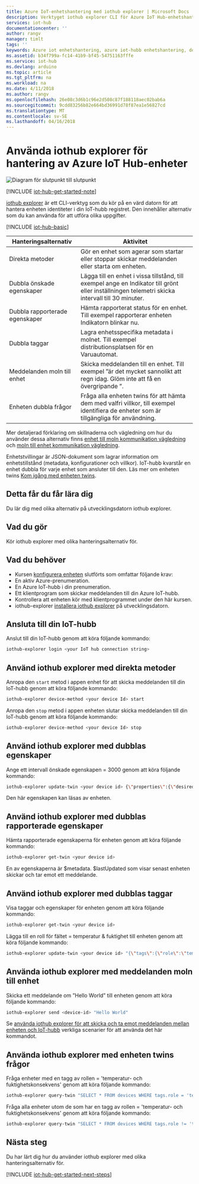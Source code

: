 ```yaml
---
title: Azure IoT-enhetshantering med iothub explorer | Microsoft Docs
description: Verktyget iothub explorer CLI för Azure IoT Hub-enhetshantering med direkta metoder och de två alternativ för egenskaper.
services: iot-hub
documentationcenter: ''
author: rangv
manager: timlt
tags: ''
keywords: Azure iot enhetshantering, azure iot-hubb enhetshantering, device management iot, enhetshantering för iot-hubb
ms.assetid: b34f799a-fc14-41b9-bf45-54751163fffe
ms.service: iot-hub
ms.devlang: arduino
ms.topic: article
ms.tgt_pltfrm: na
ms.workload: na
ms.date: 4/11/2018
ms.author: rangv
ms.openlocfilehash: 26e08c3d6b1c96e2d508c87f188118aec02bab6a
ms.sourcegitcommit: 9cdd83256b82e664bd36991d78f87ea1e56827cd
ms.translationtype: MT
ms.contentlocale: sv-SE
ms.lasthandoff: 04/16/2018
---
```

# <a name="use-iothub-explorer-for-azure-iot-hub-device-management"></a>Använda iothub explorer för hantering av Azure IoT Hub-enheter

![Diagram för slutpunkt till slutpunkt](media/iot-hub-get-started-e2e-diagram/2.png)

[!INCLUDE [iot-hub-get-started-note](../../includes/iot-hub-get-started-note.md)]

[iothub explorer](https://github.com/azure/iothub-explorer) är ett CLI-verktyg som du kör på en värd datorn för att hantera enheten identiteter i din IoT-hubb registret. Den innehåller alternativ som du kan använda för att utföra olika uppgifter.

[!INCLUDE [iot-hub-basic](../../includes/iot-hub-basic-whole.md)]

| Hanteringsalternativ          | Aktivitet                                                                                                                            |
|----------------------------|------------------------------------------------------------------------------------------------------------------------------|
| Direkta metoder             | Gör en enhet som agerar som startar eller stoppar skickar meddelanden eller starta om enheten.                                        |
| Dubbla önskade egenskaper    | Lägga till en enhet i vissa tillstånd, till exempel ange en Indikator till grönt eller inställningen telemetri skicka intervall till 30 minuter.         |
| Dubbla rapporterade egenskaper   | Hämta rapporterat status för en enhet. Till exempel rapporterar enheten Indikatorn blinkar nu.                                    |
| Dubbla taggar                  | Lagra enhetsspecifika metadata i molnet. Till exempel distributionsplatsen för en Varuautomat.                         |
| Meddelanden moln till enhet   | Skicka meddelanden till en enhet. Till exempel ”är det mycket sannolikt att regn idag. Glöm inte att få en övergripande ”.              |
| Enheten dubbla frågor        | Fråga alla enheten twins för att hämta dem med valfri villkor, till exempel identifiera de enheter som är tillgängliga för användning. |

Mer detaljerad förklaring om skillnaderna och vägledning om hur du använder dessa alternativ finns [enhet till moln kommunikation vägledning](iot-hub-devguide-d2c-guidance.md) och [moln till enhet kommunikation vägledning](iot-hub-devguide-c2d-guidance.md).

Enhetstvillingar är JSON-dokument som lagrar information om enhetstillstånd (metadata, konfigurationer och villkor). IoT-hubb kvarstår en enhet dubbla för varje enhet som ansluter till den. Läs mer om enheten twins [Kom igång med enheten twins](iot-hub-node-node-twin-getstarted.md).

## <a name="what-you-learn"></a>Detta får du får lära dig

Du lär dig med olika alternativ på utvecklingsdatorn iothub explorer.

## <a name="what-you-do"></a>Vad du gör

Kör iothub explorer med olika hanteringsalternativ för.

## <a name="what-you-need"></a>Vad du behöver

- Kursen [konfigurera enheten](iot-hub-raspberry-pi-kit-node-get-started.md) slutförts som omfattar följande krav:
- En aktiv Azure-prenumeration.
- En Azure IoT-hubb i din prenumeration.
- Ett klientprogram som skickar meddelanden till din Azure IoT-hubb.
- Kontrollera att enheten kör med klientprogrammet under den här kursen.
- iothub-explorer [installera iothub explorer](https://github.com/azure/iothub-explorer) på utvecklingsdatorn.

## <a name="connect-to-your-iot-hub"></a>Ansluta till din IoT-hubb

Anslut till din IoT-hubb genom att köra följande kommando:

```bash
iothub-explorer login <your IoT hub connection string>
```

## <a name="use-iothub-explorer-with-direct-methods"></a>Använd iothub explorer med direkta metoder

Anropa den `start` metod i appen enhet för att skicka meddelanden till din IoT-hubb genom att köra följande kommando:

```bash
iothub-explorer device-method <your device Id> start
```

Anropa den `stop` metod i appen enheten slutar skicka meddelanden till din IoT-hubb genom att köra följande kommando:

```bash
iothub-explorer device-method <your device Id> stop
```

## <a name="use-iothub-explorer-with-twins-desired-properties"></a>Använd iothub explorer med dubblas egenskaper

Ange ett intervall önskade egenskapen = 3000 genom att köra följande kommando:

```bash
iothub-explorer update-twin <your device id> {\"properties\":{\"desired\":{\"interval\":3000}}}
```

Den här egenskapen kan läsas av enheten.

## <a name="use-iothub-explorer-with-twins-reported-properties"></a>Använd iothub explorer med dubblas rapporterade egenskaper

Hämta rapporterade egenskaperna för enheten genom att köra följande kommando:

```bash
iothub-explorer get-twin <your device id>
```

En av egenskaperna är $metadata. $lastUpdated som visar senast enheten skickar och tar emot ett meddelande.

## <a name="use-iothub-explorer-with-twins-tags"></a>Använd iothub explorer med dubblas taggar

Visa taggar och egenskaper för enheten genom att köra följande kommando:

```bash
iothub-explorer get-twin <your device id>
```

Lägga till en roll för fältet = temperatur & fuktighet till enheten genom att köra följande kommando:

```bash
iothub-explorer update-twin <your device id> "{\"tags\":{\"role\":\"temperature&humidity\"}}"
```

## <a name="use-iothub-explorer-with-cloud-to-device-messages"></a>Använda iothub explorer med meddelanden moln till enhet

Skicka ett meddelande om ”Hello World” till enheten genom att köra följande kommando:

```bash
iothub-explorer send <device-id> "Hello World"
```

Se [använda iothub explorer för att skicka och ta emot meddelanden mellan enheten och IoT-hubb](iot-hub-explorer-cloud-device-messaging.md) verkliga scenarier för att använda det här kommandot.

## <a name="use-iothub-explorer-with-device-twins-queries"></a>Använda iothub explorer med enheten twins frågor

Fråga enheter med en tagg av rollen = 'temperatur- och fuktighetskonsekvens' genom att köra följande kommando:

```bash
iothub-explorer query-twin "SELECT * FROM devices WHERE tags.role = 'temperature&humidity'"
```

Fråga alla enheter utom de som har en tagg av rollen = 'temperatur- och fuktighetskonsekvens' genom att köra följande kommando:

```bash
iothub-explorer query-twin "SELECT * FROM devices WHERE tags.role != 'temperature&humidity'"
```

## <a name="next-steps"></a>Nästa steg

Du har lärt dig hur du använder iothub explorer med olika hanteringsalternativ för.

[!INCLUDE [iot-hub-get-started-next-steps](../../includes/iot-hub-get-started-next-steps.md)]
